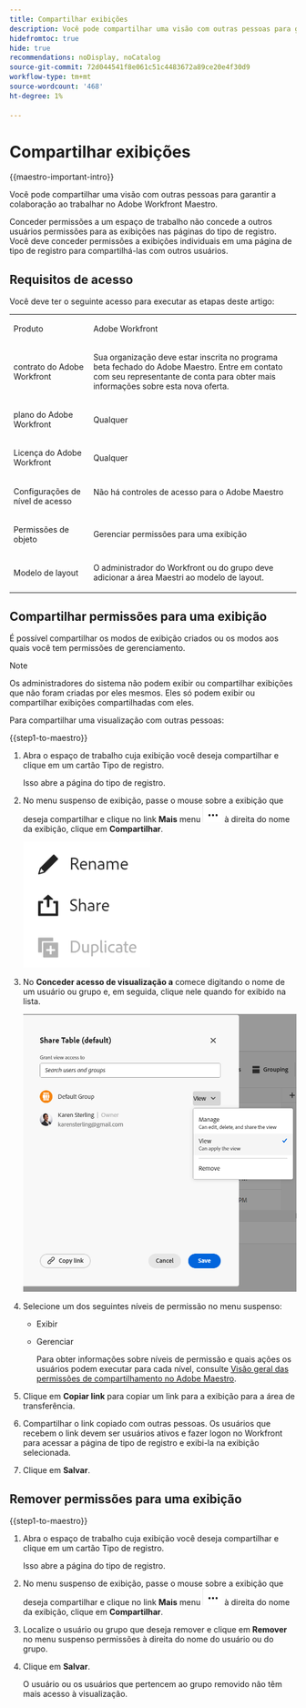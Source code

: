 ```yaml
---
title: Compartilhar exibições
description: Você pode compartilhar uma visão com outras pessoas para garantir a colaboração ao trabalhar no Adobe Workfront Maestro.
hidefromtoc: true
hide: true
recommendations: noDisplay, noCatalog
source-git-commit: 72d044541f8e061c51c4483672a89ce20e4f30d9
workflow-type: tm+mt
source-wordcount: '468'
ht-degree: 1%

---
```



<!--*****************ADD TO TOC AND MINITOC WHEN RELEASING*********************-->

<!--update the metadata and description when we turn this article live; also, update title after Bob adds Maestro as a product-->

# Compartilhar exibições

{{maestro-important-intro}}

Você pode compartilhar uma visão com outras pessoas para garantir a colaboração ao trabalhar no Adobe Workfront Maestro.

Conceder permissões a um espaço de trabalho não concede a outros usuários permissões para as exibições nas páginas do tipo de registro. Você deve conceder permissões a exibições individuais em uma página de tipo de registro para compartilhá-las com outros usuários.

## Requisitos de acesso

Você deve ter o seguinte acesso para executar as etapas deste artigo:

<table style="table-layout:auto">
 <col>
 </col>
 <col>
 </col>
 <tbody>
    <tr>
<tr>
<td>
   <p> Produto</p> </td>
   <td>
   <p> Adobe Workfront</p> </td>
  </tr>  
 <td role="rowheader"><p>contrato do Adobe Workfront</p></td>
   <td>
<p>Sua organização deve estar inscrita no programa beta fechado do Adobe Maestro. Entre em contato com seu representante de conta para obter mais informações sobre esta nova oferta. </p>
   </td>
  </tr>
  <tr>
   <td role="rowheader"><p>plano do Adobe Workfront</p></td>
   <td>
<p>Qualquer</p>
   </td>
  </tr>
  <tr>
   <td role="rowheader"><p>Licença do Adobe Workfront</p></td>
   <td>
   <p>Qualquer</p> 
  </td>
  </tr>

<tr>
   <td role="rowheader"><p>Configurações de nível de acesso</p></td>
   <td> Não há controles de acesso para o Adobe Maestro</p>  
</td>
  </tr>

<tr>
   <td role="rowheader"><p>Permissões de objeto</p></td>
   <td> <p>Gerenciar permissões para uma exibição</p>  
</td>
  </tr>

<tr>
   <td role="rowheader"><p>Modelo de layout</p></td>
   <td> <p>O administrador do Workfront ou do grupo deve adicionar a área Maestri ao modelo de layout. </p>  
</td>
  </tr>
 </tbody>
</table>

## Compartilhar permissões para uma exibição

É possível compartilhar os modos de exibição criados ou os modos aos quais você tem permissões de gerenciamento.

>[!NOTE]
>
>Os administradores do sistema não podem exibir ou compartilhar exibições que não foram criadas por eles mesmos. Eles só podem exibir ou compartilhar exibições compartilhadas com eles.


Para compartilhar uma visualização com outras pessoas:

{{step1-to-maestro}}

1. Abra o espaço de trabalho cuja exibição você deseja compartilhar e clique em um cartão Tipo de registro.

   Isso abre a página do tipo de registro.

1. No menu suspenso de exibição, passe o mouse sobre a exibição que deseja compartilhar e clique no link **Mais** menu ![](assets/more-menu.png) à direita do nome da exibição, clique em **Compartilhar**.

   ![](assets/more-menu-for-views-expanded-with-share-option.png)

1. No **Conceder acesso de visualização a** comece digitando o nome de um usuário ou grupo e, em seguida, clique nele quando for exibido na lista.

   ![](assets/sharing-a-view-ui-with-groups.png)

1. Selecione um dos seguintes níveis de permissão no menu suspenso:
   * Exibir
   * Gerenciar

     Para obter informações sobre níveis de permissão e quais ações os usuários podem executar para cada nível, consulte [Visão geral das permissões de compartilhamento no Adobe Maestro](../access/sharing-permissions-overview.md).
1. Clique em **Copiar link** para copiar um link para a exibição para a área de transferência.
1. Compartilhar o link copiado com outras pessoas. Os usuários que recebem o link devem ser usuários ativos e fazer logon no Workfront para acessar a página de tipo de registro e exibi-la na exibição selecionada.
1. Clique em **Salvar**.


## Remover permissões para uma exibição


{{step1-to-maestro}}

1. Abra o espaço de trabalho cuja exibição você deseja compartilhar e clique em um cartão Tipo de registro.

   Isso abre a página do tipo de registro.

1. No menu suspenso de exibição, passe o mouse sobre a exibição que deseja compartilhar e clique no link **Mais** menu ![](assets/more-menu.png) à direita do nome da exibição, clique em **Compartilhar**.

1. Localize o usuário ou grupo que deseja remover e clique em **Remover** no menu suspenso permissões à direita do nome do usuário ou do grupo.

1. Clique em **Salvar**.

   O usuário ou os usuários que pertencem ao grupo removido não têm mais acesso à visualização.